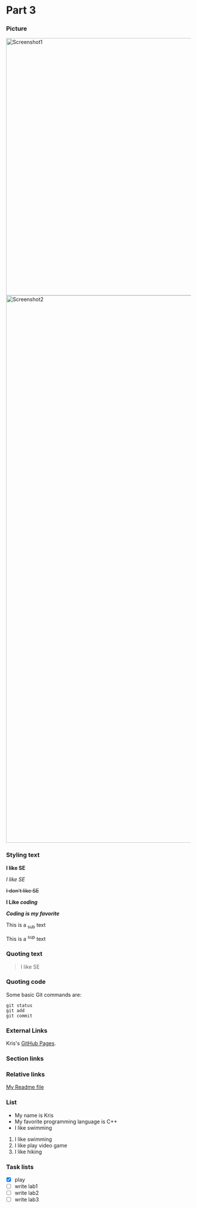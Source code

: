# Part 3

### Picture

<img width="700" alt="Screenshot1" src="https://github.com/Kriiiiss/CSE110_Lab1/assets/147010005/96154602-e43b-4162-8391-412c72ecccdf">


<img width="1489" alt="Screenshot2" src="https://github.com/Kriiiiss/CSE110_Lab1/assets/147010005/08740b67-a422-4c77-92fc-86d8a0b7feb8">




### Styling text

**I like SE**

_I like SE_

~~I don't like SE~~

**I Like _coding_**

***Coding is my favorite***

This is a <sub>sub</sub> text

This is a <sup>sup</sup> text

### Quoting text

> I like SE

### Quoting code

Some basic Git commands are:
```
git status
git add
git commit
```

### External Links

Kris's [GitHub Pages](https://github.com/Kriiiiss/CSE110_Lab1).

### Section links 

### Relative links

[My Readme file](README.md)

### List

* My name is Kris
* My favorite programming language is C++
* I like swimming

1. I like swimming
2. I like play video game
3. I like hiking

### Task lists

- [x] play
- [ ] write lab1
- [ ] write lab2
- [ ] write lab3
